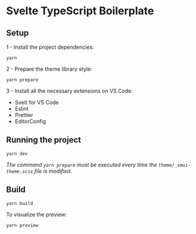 # Svelte TypeScript Boilerplate

## Setup

1 - Install the project dependencies:

```
yarn
```

2 - Prepare the theme library style:

```
yarn prepare
```

3 - Install all the necessary extensions on VS Code:

- Svelt for VS Code
- Eslint
- Prettier
- EditorConfig

## Running the project

```
yarn dev
```

_The command `yarn prepare` must be executed every time the `theme/_smui-theme.scss` file is modified._

## Build

```
yarn build
```

To visualize the preview:

```
yarn preview
```

